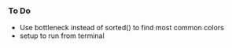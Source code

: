 ### To Do
- Use bottleneck instead of sorted() to find most common colors
- setup to run from terminal